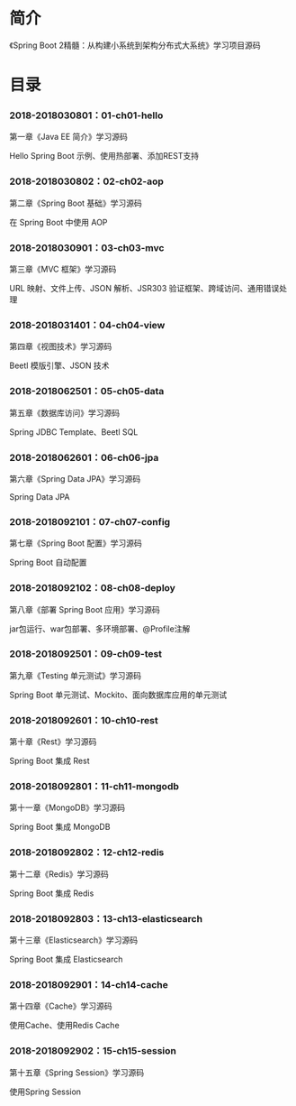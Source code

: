 # 简介 

《Spring Boot 2精髓：从构建小系统到架构分布式大系统》学习项目源码

# 目录 

### 2018-2018030801：01-ch01-hello<br>
第一章《Java EE 简介》学习源码
<p>
Hello Spring Boot 示例、使用热部署、添加REST支持
</p>

### 2018-2018030802：02-ch02-aop<br>
第二章《Spring Boot 基础》学习源码
<p>
在 Spring Boot 中使用 AOP
</p>

### 2018-2018030901：03-ch03-mvc<br>
第三章《MVC 框架》学习源码
<p>
URL 映射、文件上传、JSON 解析、JSR303 验证框架、跨域访问、通用错误处理
</p>

### 2018-2018031401：04-ch04-view<br>
第四章《视图技术》学习源码
<p>
Beetl 模版引擎、JSON 技术
</p>

### 2018-2018062501：05-ch05-data<br>
第五章《数据库访问》学习源码
<p>
Spring JDBC Template、Beetl SQL
</p>

### 2018-2018062601：06-ch06-jpa<br>
第六章《Spring Data JPA》学习源码
<p>
Spring Data JPA
</p>

### 2018-2018092101：07-ch07-config<br>
第七章《Spring Boot 配置》学习源码
<p>
Spring Boot 自动配置
</p>

### 2018-2018092102：08-ch08-deploy<br>
第八章《部署 Spring Boot 应用》学习源码
<p>
jar包运行、war包部署、多环境部署、@Profile注解
</p>

### 2018-2018092501：09-ch09-test<br>
第九章《Testing 单元测试》学习源码
<p>
Spring Boot 单元测试、Mockito、面向数据库应用的单元测试
</p>

### 2018-2018092601：10-ch10-rest<br>
第十章《Rest》学习源码
<p>
Spring Boot 集成 Rest
</p>

### 2018-2018092801：11-ch11-mongodb<br>
第十一章《MongoDB》学习源码
<p>
Spring Boot 集成 MongoDB
</p>

### 2018-2018092802：12-ch12-redis<br>
第十二章《Redis》学习源码
<p>
Spring Boot 集成 Redis
</p>

### 2018-2018092803：13-ch13-elasticsearch<br>
第十三章《Elasticsearch》学习源码
<p>
Spring Boot 集成 Elasticsearch
</p>

### 2018-2018092901：14-ch14-cache<br>
第十四章《Cache》学习源码
<p>
使用Cache、使用Redis Cache
</p>

### 2018-2018092902：15-ch15-session<br>
第十五章《Spring Session》学习源码
<p>
使用Spring Session
</p>

